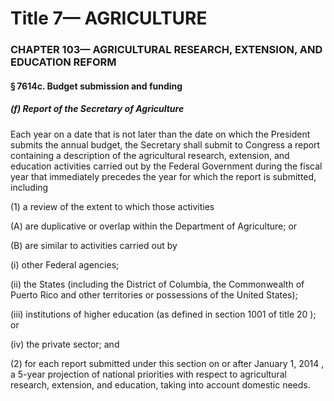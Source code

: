 
# Title 7— AGRICULTURE
### CHAPTER 103— AGRICULTURAL RESEARCH, EXTENSION, AND EDUCATION REFORM
#### § 7614c. Budget submission and funding
##### (f) Report of the Secretary of Agriculture

Each year on a date that is not later than the date on which the President submits the annual budget, the Secretary shall submit to Congress a report containing a description of the agricultural research, extension, and education activities carried out by the Federal Government during the fiscal year that immediately precedes the year for which the report is submitted, including

(1) a review of the extent to which those activities

(A) are duplicative or overlap within the Department of Agriculture; or

(B) are similar to activities carried out by

(i) other Federal agencies;

(ii) the States (including the District of Columbia, the Commonwealth of Puerto Rico and other territories or possessions of the United States);

(iii) institutions of higher education (as defined in section 1001 of title 20 ); or

(iv) the private sector; and

(2) for each report submitted under this section on or after January 1, 2014 , a 5-year projection of national priorities with respect to agricultural research, extension, and education, taking into account domestic needs.
